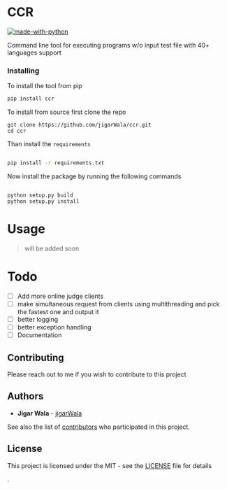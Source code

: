 # CCR

[![made-with-python](https://img.shields.io/badge/Made%20with-Python-1f425f.svg)](https://www.python.org/)

Command line tool for executing programs w/o input test file with 40+ languages support 


### Installing

To install the tool from pip

```sh
pip install ccr

```

To install from source
first clone the repo

```
git clone https://github.com/jigarWala/ccr.git
cd ccr
```
Than install the `requirements`

```sh

pip install -r requirements.txt

```
Now install the package by running the following commands

```

python setup.py build
python setup.py install

```

# Usage

> will be added soon

# Todo
- [ ] Add more online judge clients 
- [ ] make simultaneous request from clients using multithreading and pick the fastest one and output it
- [ ] better logging
- [ ] better exception handling
- [ ] Documentation

## Contributing

Please reach out to me if you wish to contribute to this project


## Authors

* **Jigar Wala**  - [jigarWala](https://github.com/jigarWala)

See also the list of [contributors](https://github.com/jigarWala/ccr/contributors) who participated in this project.

## License

This project is licensed under the MIT - see the [LICENSE](./LICENSE) file for details



.
